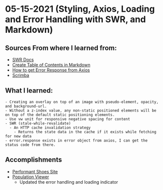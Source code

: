 # 05-15-2021 (Styling, Axios, Loading and Error Handling with SWR, and Markdown)

## Sources From where I learned from:
- [SWR Docs](https://swr.vercel.app/)
- [Create Table of Contents in Markdown](https://stackoverflow.com/questions/18244417//how-do-i-create-some-kind-of-table-of-content-in-github-wiki)
- [How to get Error Response from Axios](https://stackoverflow.com/questions/39153080/how-can-i-get-the-status-code-from-an-http-error-in-axios)
- [Scrimba](http://scrimba.com/)

## What I learned:
    - Creating an overlay on top of an image with pseudo-element, opacity, and background-url.
    - Without a z-index value, any non-static positioned elements will be on top of the default static positioning elements.
    - Use vw unit for responsive negative spacing for content
    - SWR (stale-while-revalidate)
      - An HTTP cache invalidation strategy
        - Returns the state data in the cache if it exists while fetching for new data
    - error.response exists in error object from axios, I can get the status code from there.


## Accomplishments
- [Performant Shoes Site](https://github.com/Skidragon/performant-shoes)
- [Population Viewer](https://github.com/Skidragon/population-viewer)
  - Updated the error handling and loading indicator
